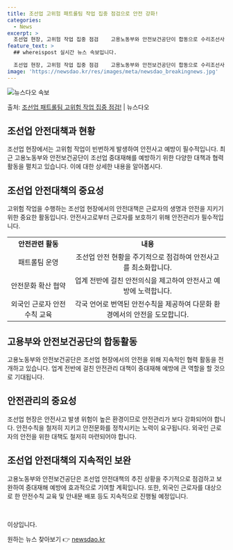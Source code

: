 ```yaml
---
title: 조선업 고위험 패트롤팀 작업 집중 점검으로 안전 강화!
categories:
  - News
excerpt: >
  조선업 현장, 고위험 작업 집중 점검    고용노동부와 안전보건공단이 합동으로 수리조선사 등 조선업 취약사업…
feature_text: >
  ## whereispost 실시간 뉴스 속보입니다.

  조선업 현장, 고위험 작업 집중 점검    고용노동부와 안전보건공단이 합동으로 수리조선사 등 조선업 취약사업…
image: 'https://newsdao.kr/res/images/meta/newsdao_breakingnews.jpg'
---
```


![뉴스다오 속보](https://newsdao.kr/res/images/meta/newsdao_breakingnews.jpg)

<p>출처: <a href="https://newsdao.kr/4322" rel="dofollow">조선업 패트롤팀 고위험 작업 집중 점검!</a> | 뉴스다오</p>

<h2 data-ke-size="size26">조선업 안전대책과 현황</h2>
<p data-ke-size="size16">조선업 현장에서는 고위험 작업이 빈번하게 발생하여 안전사고 예방이 필수적입니다. 최근 고용노동부와 안전보건공단이 조선업 중대재해를 예방하기 위한 다양한 대책과 협력 활동을 펼치고 있습니다. 이에 대한 상세한 내용을 알아봅시다.</p>

<h2 data-ke-size="size26">조선업 안전대책의 중요성</h2>
<p data-ke-size="size16">고위험 작업을 수행하는 조선업 현장에서의 안전대책은 근로자의 생명과 안전을 지키기 위한 중요한 활동입니다. 안전사고로부터 근로자를 보호하기 위해 안전관리가 필수적입니다.</p>

<table>
    <tbody>
        <tr>
            <td style="text-align: center; height: 17px;"><b>안전관련 활동</b></td>
            <td style="text-align: center; height: 17px;"><b>내용</b></td>
        </tr>
        <tr>
            <td style="text-align: center; height: 17px;">패트롤팀 운영</td>
            <td style="text-align: center; height: 17px;">조선업 안전 현황을 주기적으로 점검하여 안전사고를 최소화합니다.</td>
        </tr>
        <tr>
            <td style="text-align: center; height: 17px;">안전문화 확산 협약</td>
            <td style="text-align: center; height: 17px;">업계 전반에 걸친 안전의식을 제고하여 안전사고 예방에 노력합니다.</td>
        </tr>
        <tr>
            <td style="text-align: center; height: 17px;">외국인 근로자 안전수칙 교육</td>
            <td style="text-align: center; height: 17px;">각국 언어로 번역된 안전수칙을 제공하여 다문화 환경에서의 안전을 도모합니다.</td>
        </tr>
    </tbody>
</table>

<h2 data-ke-size="size26">고용부와 안전보건공단의 합동활동</h2>
<p data-ke-size="size16">고용노동부와 안전보건공단은 조선업 현장에서의 안전을 위해 지속적인 협력 활동을 전개하고 있습니다. 업계 전반에 걸친 안전관리 대책이 중대재해 예방에 큰 역할을 할 것으로 기대됩니다.</p>

<h2 data-ke-size="size26">안전관리의 중요성</h2>
<p data-ke-size="size16">조선업 현장은 안전사고 발생 위험이 높은 환경이므로 안전관리가 보다 강화되어야 합니다. 안전수칙을 철저히 지키고 안전문화를 정착시키는 노력이 요구됩니다. 외국인 근로자의 안전을 위한 대책도 철저히 마련되어야 합니다.</p>

<h2 data-ke-size="size26">조선업 안전대책의 지속적인 보완</h2>
<p data-ke-size="size16">고용노동부와 안전보건공단은 조선업 안전대책의 추진 상황을 주기적으로 점검하고 보완하여 중대재해 예방에 효과적으로 기여할 계획입니다. 또한, 외국인 근로자를 대상으로 한 안전수칙 교육 및 안내문 배포 등도 지속적으로 진행될 예정입니다.</p>

<p data-ke-size="size16">&nbsp;</p>
<p data-ke-size="size16">이상입니다.</p> 

원하는 뉴스 찾아보기 👉 <a href="https://newsdao.kr" rel="dofollow">newsdao.kr</a>


